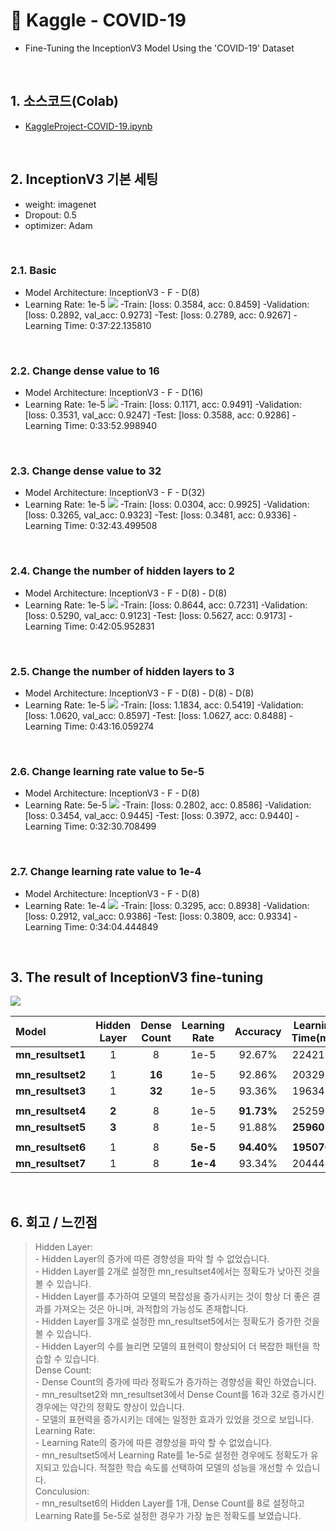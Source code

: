 # :pushpin: Kaggle - COVID-19
- Fine-Tuning the InceptionV3 Model Using the 'COVID-19' Dataset

</br>

## 1. 소스코드(Colab)
- [KaggleProject-COVID-19.ipynb](https://colab.research.google.com/drive/18BXx_fb77k9KbYsv_bVidVf9FhbqK2KA#scrollTo=f2XiUpwDXhNq)

</br>

## 2. InceptionV3 기본 세팅
- weight: imagenet
- Dropout: 0.5
- optimizer: Adam

</br>

### 2.1. Basic
- Model Architecture: InceptionV3 - F - D(8)
- Learning Rate: 1e-5
![](./Graph/1.png)
-Train: [loss: 0.3584, acc: 0.8459]
-Validation: [loss: 0.2892, val_acc: 0.9273]
-Test: [loss: 0.2789, acc: 0.9267]
-Learning Time: 0:37:22.135810


</br>

### 2.2. Change dense value to 16
- Model Architecture: InceptionV3 - F - D(16)
- Learning Rate: 1e-5
![](./Graph/2.png)
-Train: [loss: 0.1171, acc: 0.9491]
-Validation: [loss: 0.3531, val_acc: 0.9247]
-Test: [loss: 0.3588, acc: 0.9286]
-Learning Time: 0:33:52.998940

</br>

### 2.3. Change dense value to 32
- Model Architecture: InceptionV3 - F - D(32)
- Learning Rate: 1e-5
![](./Graph/3.png)
-Train: [loss: 0.0304, acc: 0.9925]
-Validation: [loss: 0.3265, val_acc: 0.9323]
-Test: [loss: 0.3481, acc: 0.9336]
-Learning Time: 0:32:43.499508

</br>

### 2.4. Change the number of hidden layers to 2
- Model Architecture: InceptionV3 - F - D(8) - D(8)
- Learning Rate: 1e-5
![](./Graph/4.png)
-Train: [loss: 0.8644, acc: 0.7231]
-Validation: [loss: 0.5290, val_acc: 0.9123]
-Test: [loss: 0.5627, acc: 0.9173]
-Learning Time: 0:42:05.952831

</br>

### 2.5. Change the number of hidden layers to 3
- Model Architecture: InceptionV3 - F - D(8) - D(8) - D(8)
- Learning Rate: 1e-5
![](./Graph/5.png)
-Train: [loss: 1.1834, acc: 0.5419]
-Validation: [loss: 1.0620, val_acc: 0.8597]
-Test: [loss: 1.0627, acc: 0.8488]
-Learning Time: 0:43:16.059274

</br>

### 2.6. Change learning rate value to 5e-5
- Model Architecture: InceptionV3 - F - D(8)
- Learning Rate: 5e-5
![](./Graph/6.png)
-Train: [loss: 0.2802, acc: 0.8586]
-Validation: [loss: 0.3454, val_acc: 0.9445]
-Test: [loss: 0.3972, acc: 0.9440]
-Learning Time: 0:32:30.708499

</br>

### 2.7. Change learning rate value to 1e-4
- Model Architecture: InceptionV3 - F - D(8)
- Learning Rate: 1e-4
![](./Graph/7.png)
-Train: [loss: 0.3295, acc: 0.8938]
-Validation: [loss: 0.2912, val_acc: 0.9386]
-Test: [loss: 0.3809, acc: 0.9334]
-Learning Time: 0:34:04.444849

</br>

## 3. The result of InceptionV3 fine-tuning

![](./Graph/result.png)

| Model | Hidden Layer | Dense Count | Learning Rate | Accuracy | Learning Time(ms) | 
| :-- | :-: | :-: | :-: | :-: | :-: |
| **mn_resultset1** | 1 | 8 | 1e-5 | 92.67% | 2242135 |
|  |  |  |  |  |  |
| **mn_resultset2** | 1 | **16** | 1e-5 | 92.86% | 2032998 |
| **mn_resultset3** | 1 | **32** | 1e-5 | 93.36% | 1963499 |
|  |  |  |  |  |  |
| **mn_resultset4** | **2** | 8 | 1e-5 | **91.73%** | 2525952 |
| **mn_resultset5** | **3** | 8 | 1e-5 | 91.88% | **2596059** |
|  |  |  |  |  |  |
| **mn_resultset6** | 1 | 8 | **5e-5** | **94.40%** | **1950708** |
| **mn_resultset7** | 1 | 8 | **1e-4** | 93.34% | 2044449 |

</br>

## 6. 회고 / 느낀점
>Hidden Layer:<br>
	- Hidden Layer의 증가에 따른 경향성을 파악 할 수 없었습니다.<br>
	- Hidden Layer를 2개로 설정한 mn_resultset4에서는 정확도가 낮아진 것을 볼 수 있습니다.<br>
	- Hidden Layer를 추가하여 모델의 복잡성을 증가시키는 것이 항상 더 좋은 결과를 가져오는 것은 아니며, 과적합의 가능성도 존재합니다.<br>
	- Hidden Layer를 3개로 설정한 mn_resultset5에서는 정확도가 증가한 것을 볼 수 있습니다. <br>
	- Hidden Layer의 수를 늘리면 모델의 표현력이 향상되어 더 복잡한 패턴을 학습할 수 있습니다.<br>
>Dense Count:<br>
	- Dense Count의 증가에 따라 정확도가 증가하는 경향성을 확인 하였습니다.<br>
	- mn_resultset2와 mn_resultset3에서 Dense Count를 16과 32로 증가시킨 경우에는 약간의 정확도 향상이 있습니다.<br>
	- 모델의 표현력을 증가시키는 데에는 일정한 효과가 있었을 것으로 보입니다.<br>
>Learning Rate:<br>
	- Learning Rate의 증가에 따른 경향성을 파악 할 수 없었습니다.<br>
	- mn_resultset5에서 Learning Rate를 1e-5로 설정한 경우에도 정확도가 유지되고 있습니다. 적절한 학습 속도를 선택하여 모델의 성능을 개선할 수 있습니다.<br>
>Conculusion:<br>
	- mn_resultset6의 Hidden Layer를 1개, Dense Count를 8로 설정하고 Learning Rate를 5e-5로 설정한 경우가 가장 높은 정확도를 보였습니다.<br>

</br>
